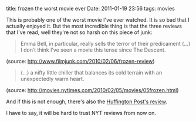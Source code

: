 title: frozen the worst movie ever
Date: 2011-01-19 23:56
tags: movies
 

This is probably one of the worst movie I've ever watched. It is so bad that I
actually enjoyed it. But the most incredible thing is that the three reviews
that I've read, well they're not so harsh on this piece of junk:

> Emma Bell, in particular, really sells the terror of their predicament (...) I
don’t think I’ve seen a movie this tense since The Descent.

(source: <http://www.filmjunk.com/2010/02/06/frozen-review>)

> (...) a nifty little chiller that balances its cold terrain with an
unexpectedly warm heart.

(source: <http://movies.nytimes.com/2010/02/05/movies/05frozen.html>)

And if this is not enough, there's also the [Huffington Post's review](http://www.huffingtonpost.com/marshall-fine/huffpost-review-ifrozeni_b_450620.html).

I have to say, it will be hard to trust NYT reviews from now on.
